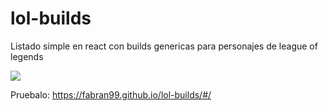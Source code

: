 # lol-builds
Listado simple en react con builds genericas para personajes de league of legends

![](https://i.imgur.com/bc3tBD8.png)

Pruebalo: https://fabran99.github.io/lol-builds/#/
